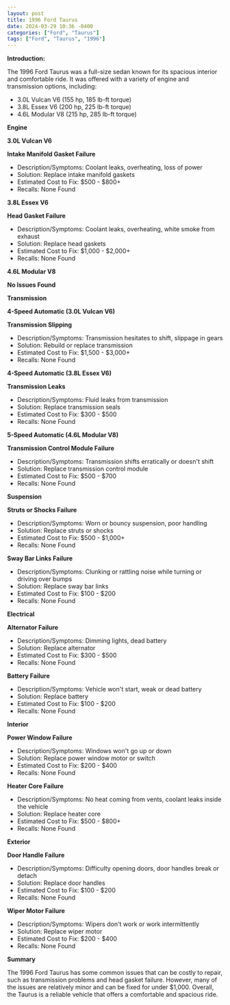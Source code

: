 ```yaml
---
layout: post
title: 1996 Ford Taurus
date: 2024-03-29 10:36 -0400
categories: ["Ford", "Taurus"]
tags: ["Ford", "Taurus", "1996"]
---
```

**Introduction:**

The 1996 Ford Taurus was a full-size sedan known for its spacious interior and comfortable ride. It was offered with a variety of engine and transmission options, including:

* 3.0L Vulcan V6 (155 hp, 185 lb-ft torque)
* 3.8L Essex V6 (200 hp, 225 lb-ft torque)
* 4.6L Modular V8 (215 hp, 285 lb-ft torque)

**Engine**

**3.0L Vulcan V6**

**Intake Manifold Gasket Failure**
* Description/Symptoms: Coolant leaks, overheating, loss of power
* Solution: Replace intake manifold gaskets
* Estimated Cost to Fix: $500 - $800+
* Recalls: None Found

**3.8L Essex V6**

**Head Gasket Failure**
* Description/Symptoms: Coolant leaks, overheating, white smoke from exhaust
* Solution: Replace head gaskets
* Estimated Cost to Fix: $1,000 - $2,000+
* Recalls: None Found

**4.6L Modular V8**

**No Issues Found**

**Transmission**

**4-Speed Automatic (3.0L Vulcan V6)**

**Transmission Slipping**
* Description/Symptoms: Transmission hesitates to shift, slippage in gears
* Solution: Rebuild or replace transmission
* Estimated Cost to Fix: $1,500 - $3,000+
* Recalls: None Found

**4-Speed Automatic (3.8L Essex V6)**

**Transmission Leaks**
* Description/Symptoms: Fluid leaks from transmission
* Solution: Replace transmission seals
* Estimated Cost to Fix: $300 - $500
* Recalls: None Found

**5-Speed Automatic (4.6L Modular V8)**

**Transmission Control Module Failure**
* Description/Symptoms: Transmission shifts erratically or doesn't shift
* Solution: Replace transmission control module
* Estimated Cost to Fix: $500 - $700
* Recalls: None Found

**Suspension**

**Struts or Shocks Failure**
* Description/Symptoms: Worn or bouncy suspension, poor handling
* Solution: Replace struts or shocks
* Estimated Cost to Fix: $500 - $1,000+
* Recalls: None Found

**Sway Bar Links Failure**
* Description/Symptoms: Clunking or rattling noise while turning or driving over bumps
* Solution: Replace sway bar links
* Estimated Cost to Fix: $100 - $200
* Recalls: None Found

**Electrical**

**Alternator Failure**
* Description/Symptoms: Dimming lights, dead battery
* Solution: Replace alternator
* Estimated Cost to Fix: $300 - $500
* Recalls: None Found

**Battery Failure**
* Description/Symptoms: Vehicle won't start, weak or dead battery
* Solution: Replace battery
* Estimated Cost to Fix: $100 - $200
* Recalls: None Found

**Interior**

**Power Window Failure**
* Description/Symptoms: Windows won't go up or down
* Solution: Replace power window motor or switch
* Estimated Cost to Fix: $200 - $400
* Recalls: None Found

**Heater Core Failure**
* Description/Symptoms: No heat coming from vents, coolant leaks inside the vehicle
* Solution: Replace heater core
* Estimated Cost to Fix: $500 - $800+
* Recalls: None Found

**Exterior**

**Door Handle Failure**
* Description/Symptoms: Difficulty opening doors, door handles break or detach
* Solution: Replace door handles
* Estimated Cost to Fix: $100 - $200
* Recalls: None Found

**Wiper Motor Failure**
* Description/Symptoms: Wipers don't work or work intermittently
* Solution: Replace wiper motor
* Estimated Cost to Fix: $200 - $400
* Recalls: None Found

**Summary**

The 1996 Ford Taurus has some common issues that can be costly to repair, such as transmission problems and head gasket failure. However, many of the issues are relatively minor and can be fixed for under $1,000. Overall, the Taurus is a reliable vehicle that offers a comfortable and spacious ride.
